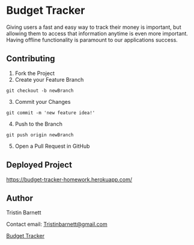 # Budget Tracker
Giving users a fast and easy way to track their money is important, but allowing them to access that information anytime is even more important. Having offline functionality is paramount to our applications success.

## Contributing
1. Fork the Project
2. Create your Feature Branch 
```
git checkout -b newBranch
```
3. Commit your Changes 
```
git commit -m 'new feature idea!'
```
4. Push to the Branch 
```
git push origin newBranch
```
5. Open a Pull Request in GitHub

## Deployed Project
https://budget-tracker-homework.herokuapp.com/

## Author
Tristin Barnett 

Contact email: Tristinbarnett@gmail.com

[Budget Tracker](https://github.com/tristinbarnett/budgetTracker)

